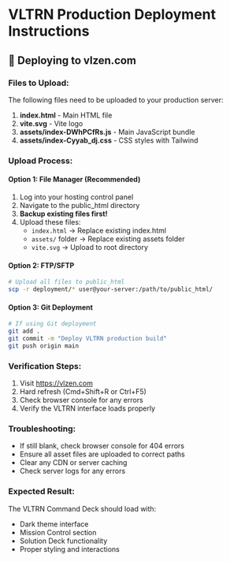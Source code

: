 # VLTRN Production Deployment Instructions

## 🚀 Deploying to vlzen.com

### Files to Upload:
The following files need to be uploaded to your production server:

1. **index.html** - Main HTML file
2. **vite.svg** - Vite logo
3. **assets/index-DWhPCfRs.js** - Main JavaScript bundle
4. **assets/index-Cyyab_dj.css** - CSS styles with Tailwind

### Upload Process:

#### Option 1: File Manager (Recommended)
1. Log into your hosting control panel
2. Navigate to the public_html directory
3. **Backup existing files first!**
4. Upload these files:
   - `index.html` → Replace existing index.html
   - `assets/` folder → Replace existing assets folder
   - `vite.svg` → Upload to root directory

#### Option 2: FTP/SFTP
```bash
# Upload all files to public_html
scp -r deployment/* user@your-server:/path/to/public_html/
```

#### Option 3: Git Deployment
```bash
# If using Git deployment
git add .
git commit -m "Deploy VLTRN production build"
git push origin main
```

### Verification Steps:
1. Visit https://vlzen.com
2. Hard refresh (Cmd+Shift+R or Ctrl+F5)
3. Check browser console for any errors
4. Verify the VLTRN interface loads properly

### Troubleshooting:
- If still blank, check browser console for 404 errors
- Ensure all asset files are uploaded to correct paths
- Clear any CDN or server caching
- Check server logs for any errors

### Expected Result:
The VLTRN Command Deck should load with:
- Dark theme interface
- Mission Control section
- Solution Deck functionality
- Proper styling and interactions 